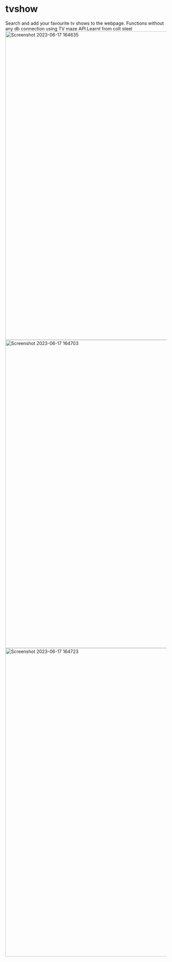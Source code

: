 # tvshow
Search and add your favourite tv shows to the webpage. Functions without any db connection using TV maze API.Learnt from colt steel 
<img width="960" alt="Screenshot 2023-06-17 164635" src="https://github.com/srivatsa-ps/tvshow/assets/91328707/69d4ba88-2f34-47ea-b4c5-fbdd84f96b2c">
<img width="959" alt="Screenshot 2023-06-17 164703" src="https://github.com/srivatsa-ps/tvshow/assets/91328707/86f9ab05-0e43-4d83-8b65-0e9fff5cb11d">
<img width="960" alt="Screenshot 2023-06-17 164723" src="https://github.com/srivatsa-ps/tvshow/assets/91328707/1077b5db-fe79-4a58-a7c7-ce8f60091ac5">


